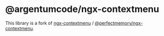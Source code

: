 # @argentumcode/ngx-contextmenu

This library is a fork of [ngx-contextmenu](https://github.com/isaacplmann/ngx-contextmenu) / [@perfectmemory/ngx-contextmenu](https://github.com/PerfectMemory/ngx-contextmenu).
